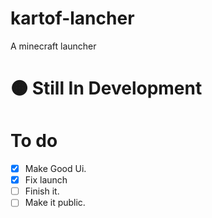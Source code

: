 # kartof-lancher
A minecraft launcher


# 🟠 Still In Development


# To do
- [x] Make Good Ui.
- [x] Fix launch 
- [ ] Finish it.
- [ ] Make it public.
